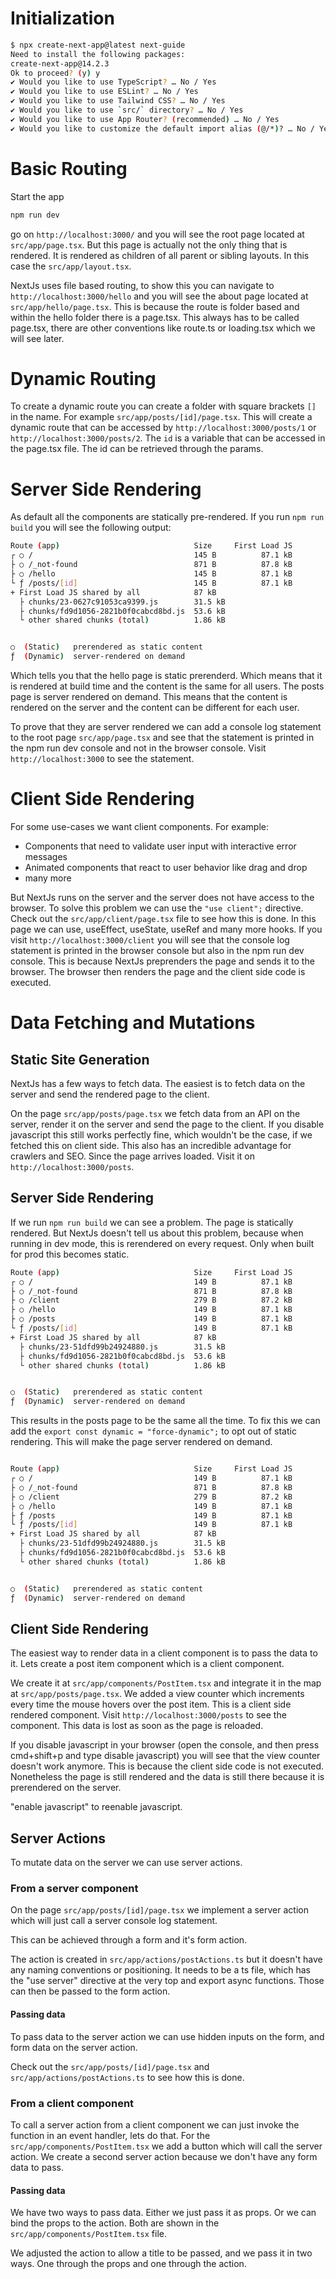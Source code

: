 # Initialization
```bash
$ npx create-next-app@latest next-guide            
Need to install the following packages:
create-next-app@14.2.3
Ok to proceed? (y) y
✔ Would you like to use TypeScript? … No / Yes
✔ Would you like to use ESLint? … No / Yes
✔ Would you like to use Tailwind CSS? … No / Yes
✔ Would you like to use `src/` directory? … No / Yes
✔ Would you like to use App Router? (recommended) … No / Yes
✔ Would you like to customize the default import alias (@/*)? … No / Yes 
```

# Basic Routing
Start the app
```bash
npm run dev
```
go on `http://localhost:3000/` and you will see the root page located at `src/app/page.tsx`. But this page is actually not the only thing that is rendered. It is rendered as children of all parent or sibling layouts. In this case the `src/app/layout.tsx`.

NextJs uses file based routing, to show this you can navigate to `http://localhost:3000/hello` and you will see the about page located at `src/app/hello/page.tsx`. This is because the route is folder based and within the hello folder there is a page.tsx. This always has to be called page.tsx, there are other conventions like route.ts or loading.tsx which we will see later.

# Dynamic Routing
To create a dynamic route you can create a folder with square brackets `[]` in the name. For example `src/app/posts/[id]/page.tsx`. This will create a dynamic route that can be accessed by `http://localhost:3000/posts/1` or `http://localhost:3000/posts/2`. The `id` is a variable that can be accessed in the page.tsx file. The id can be retrieved through the params.

# Server Side Rendering
As default all the components are statically pre-rendered. If you run `npm run build` you will see the following output: 

```bash
Route (app)                              Size     First Load JS
┌ ○ /                                    145 B          87.1 kB
├ ○ /_not-found                          871 B          87.8 kB
├ ○ /hello                               145 B          87.1 kB
└ ƒ /posts/[id]                          145 B          87.1 kB
+ First Load JS shared by all            87 kB
  ├ chunks/23-0627c91053ca9399.js        31.5 kB
  ├ chunks/fd9d1056-2821b0f0cabcd8bd.js  53.6 kB
  └ other shared chunks (total)          1.86 kB


○  (Static)   prerendered as static content
ƒ  (Dynamic)  server-rendered on demand
```

Which tells you that the hello page is static prerenderd. Which means that it is rendered at build time and the content is the same for all users. The posts page is server rendered on demand. This means that the content is rendered on the server and the content can be different for each user.

To prove that they are server rendered we can add a console log statement to the root page `src/app/page.tsx` and see that the statement is printed in the npm run dev console and not in the browser console. Visit `http://localhost:3000` to see the statement.

# Client Side Rendering
For some use-cases we want client components. For example: 
- Components that need to validate user input with interactive error messages
- Animated components that react to user behavior like drag and drop
- many more

But NextJs runs on the server and the server does not have access to the browser. To solve this problem we can use the `"use client";` directive. Check out the `src/app/client/page.tsx` file to see how this is done. In this page we can use, useEffect, useState, useRef and many more hooks.
If you visit `http://localhost:3000/client` you will see that the console log statement is printed in the browser console but also in the npm run dev console. This is because NextJs preprenders the page and sends it to the browser. The browser then renders the page and the client side code is executed.

# Data Fetching and Mutations
## Static Site Generation
NextJs has a few ways to fetch data. The easiest is to fetch data on the server and send the rendered page to the client.

On the page `src/app/posts/page.tsx` we fetch data from an API on the server, render it on the server and send the page to the client. If you disable javascript this still works perfectly fine, which wouldn't be the case, if we fetched this on client side. This also has an incredible advantage for crawlers and SEO. Since the page arrives loaded. Visit it on `http://localhost:3000/posts`.

## Server Side Rendering

If we run `npm run build` we can see a problem. The page is statically rendered. But NextJs doesn't tell us about this problem, because when running in dev mode, this is rerendered on every request. Only when built for prod this becomes static.

```bash
Route (app)                              Size     First Load JS
┌ ○ /                                    149 B          87.1 kB
├ ○ /_not-found                          871 B          87.8 kB
├ ○ /client                              279 B          87.2 kB
├ ○ /hello                               149 B          87.1 kB
├ ○ /posts                               149 B          87.1 kB
└ ƒ /posts/[id]                          149 B          87.1 kB
+ First Load JS shared by all            87 kB
  ├ chunks/23-51dfd99b24924880.js        31.5 kB
  ├ chunks/fd9d1056-2821b0f0cabcd8bd.js  53.6 kB
  └ other shared chunks (total)          1.86 kB


○  (Static)   prerendered as static content
ƒ  (Dynamic)  server-rendered on demand
```

This results in the posts page to be the same all the time. To fix this we can add the `export const dynamic = "force-dynamic";` to opt out of static rendering. This will make the page server rendered on demand.

```bash

Route (app)                              Size     First Load JS
┌ ○ /                                    149 B          87.1 kB
├ ○ /_not-found                          871 B          87.8 kB
├ ○ /client                              279 B          87.2 kB
├ ○ /hello                               149 B          87.1 kB
├ ƒ /posts                               149 B          87.1 kB
└ ƒ /posts/[id]                          149 B          87.1 kB
+ First Load JS shared by all            87 kB
  ├ chunks/23-51dfd99b24924880.js        31.5 kB
  ├ chunks/fd9d1056-2821b0f0cabcd8bd.js  53.6 kB
  └ other shared chunks (total)          1.86 kB


○  (Static)   prerendered as static content
ƒ  (Dynamic)  server-rendered on demand
```

## Client Side Rendering
The easiest way to render data in a client component is to pass the data to it. Lets create a post item component which is a client component.

We create it at `src/app/components/PostItem.tsx` and integrate it in the map at `src/app/posts/page.tsx`. We added a view counter which increments every time the mouse hovers over the post item. This is a client side rendered component. Visit `http://localhost:3000/posts` to see the component. This data is lost as soon as the page is reloaded.

If you disable javascript in your browser (open the console, and then press cmd+shift+p and type disable javascript) you will see that the view counter doesn't work anymore. This is because the client side code is not executed. Nonetheless the page is still rendered and the data is still there because it is prerendered on the server.

"enable javascript" to reenable javascript.

## Server Actions
To mutate data on the server we can use server actions. 
### From a server component
On the page `src/app/posts/[id]/page.tsx` we implement a server action which will just call a server console log statement.

This can be achieved through a form and it's form action.

The action is created in `src/app/actions/postActions.ts` but it doesn't have any naming conventions or positioning. It needs to be a ts file, which has the "use server" directive at the very top and export async functions. Those can then be passed to the form action.

#### Passing data
To pass data to the server action we can use hidden inputs on the form, and form data on the server action.

Check out the `src/app/posts/[id]/page.tsx` and `src/app/actions/postActions.ts` to see how this is done.

### From a client component
To call a server action from a client component we can just invoke the function in an event handler, lets do that. For the `src/app/components/PostItem.tsx` we add a button which will call the server action. We create a second server action because we don't have any form data to pass.

#### Passing data
We have two ways to pass data. Either we just pass it as props. Or we can bind the props to the action. Both are shown in the `src/app/components/PostItem.tsx` file.

We adjusted the action to allow a title to be passed, and we pass it in two ways. One through the props and one through the action.